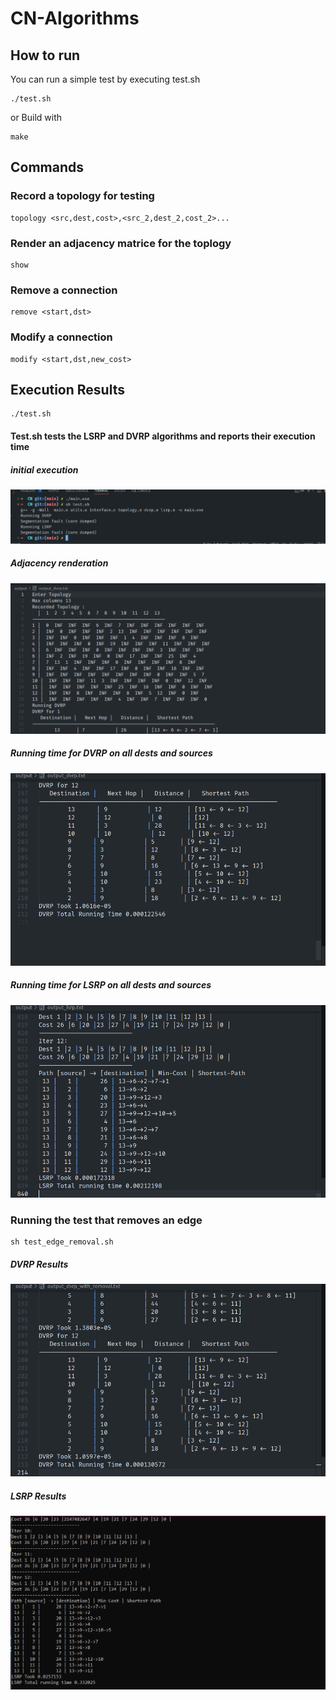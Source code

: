# CN-Algorithms

## How to run

You can run a simple test by executing test.sh

```
./test.sh
```

or
Build with

```
make
```

## Commands

### Record a topology for testing

```
topology <src,dest,cost>,<src_2,dest_2,cost_2>...
```

### Render an adjacency matrice for the toplogy

```
show 
```

### Remove a connection

```
remove <start,dst>
```

### Modify a connection

```
modify <start,dst,new_cost>
```

## Execution Results

```
./test.sh
```

#### Test.sh tests the LSRP and DVRP algorithms and reports their execution time

##### initial execution

<img alt="alt_text" src="images/run.png"/>

##### Adjacency renderation

<img alt="alt_text" src="images/show.png"/>

##### Running time for DVRP on all dests and sources

<img alt="alt_text" src="images/DVRP_out.png"/>

##### Running time for LSRP on all dests and sources

<img alt="alt_text" src="images/LSRP_out.png"/>

### Running the test that removes an edge 

```
sh test_edge_removal.sh
```

##### DVRP Results

<img alt="alt_text" src="images/DVRP_removal_out.png"/>

##### LSRP Results

<img alt="alt_text" src="images/LSRP_removal_out.png"/>

